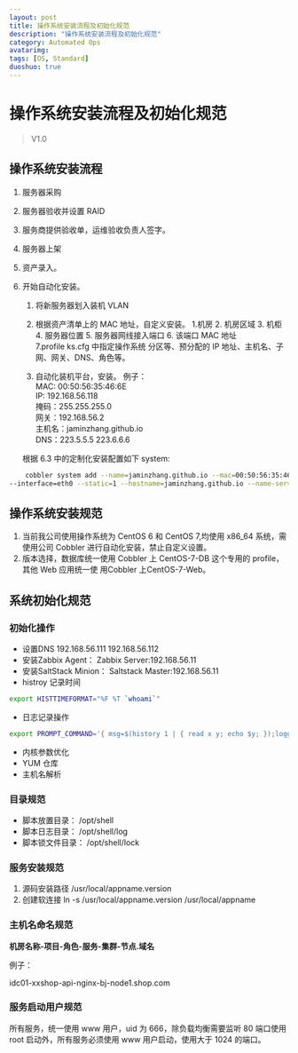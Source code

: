 ```yaml
---
layout: post
title: 操作系统安装流程及初始化规范
description: "操作系统安装流程及初始化规范"
category: Automated Ops
avatarimg:
tags: [OS, Standard]
duoshuo: true
---
```


# 操作系统安装流程及初始化规范

>    V1.0    


## 操作系统安装流程


1. 服务器采购
2. 服务器验收并设置 RAID
3. 服务商提供验收单，运维验收负责人签字。
4. 服务器上架
5. 资产录入。
6. 开始自动化安装。  
	1. 将新服务器划入装机 VLAN
	2. 根据资产清单上的 MAC 地址，自定义安装。
		1.机房 2. 机房区域 3. 机柜  4. 服务器位置  5. 服务器网线接入端口  6. 该端口 MAC 地址    	
		7.profile ks.cfg 中指定操作系统 分区等、预分配的 IP 地址、主机名、子网、网关、DNS、角色等。
		
	3. 自动化装机平台，安装。
	例子：  
	MAC: 00:50:56:35:46:6E  
	IP: 192.168.56.118  
	掩码：255.255.255.0   
	网关：192.168.56.2   
	主机名：jaminzhang.github.io   
	DNS：223.5.5.5 223.6.6.6  
	
	
	根据 6.3 中的定制化安装配置如下 system:  
	
```bash
	cobbler system add --name=jaminzhang.github.io --mac=00:50:56:35:46:6E --profile=CentOS-7-x86_64 --ip-address=192.168.56.118 --subnet=255.255.255.0 --gateway=192.168.56.2 \  
--interface=eth0 --static=1 --hostname=jaminzhang.github.io --name-servers="223.5.5.5 223.6.6.6" --kickstart=/var/lib/cobbler/kickstarts/CentOS-7-x86_64.cfg
```    

## 操作系统安装规范

1. 当前我公司使用操作系统为 CentOS 6 和 CentOS 7,均使用 x86_64 系统，需使用公司 Cobbler 进行自动化安装，禁止自定义设置。
2. 版本选择，数据库统一使用 Cobbler 上 CentOS-7-DB 这个专用的 profile，其他 Web 应用统一使 用Cobbler 上CentOS-7-Web。

## 系统初始化规范

### 初始化操作

* 设置DNS  192.168.56.111 192.168.56.112
* 安装Zabbix Agent：  Zabbix Server:192.168.56.11
* 安装SaltStack Minion： Saltstack Master:192.168.56.11
* histroy 记录时间
```bash
export HISTTIMEFORMAT="%F %T `whoami`"
```    
* 日志记录操作
```bash
export PROMPT_COMMAND='{ msg=$(history 1 | { read x y; echo $y; });logger "[euid=$(whoami)]":$(who am i):[`pwd`]"$msg"; }'
```    
* 内核参数优化
* YUM 仓库
* 主机名解析


### 目录规范

* 脚本放置目录： /opt/shell
* 脚本日志目录： /opt/shell/log
* 脚本锁文件目录： /opt/shell/lock

### 服务安装规范

1. 源码安装路径 /usr/local/appname.version
2. 创建软连接 ln -s /usr/local/appname.version /usr/local/appname 

### 主机名命名规范

  **机房名称-项目-角色-服务-集群-节点.域名**

例子：

  idc01-xxshop-api-nginx-bj-node1.shop.com

### 服务启动用户规范

所有服务，统一使用 www 用户，uid 为 666，除负载均衡需要监听 80 端口使用 root 启动外，所有服务必须使用 www 用户启动，使用大于 1024 的端口。
